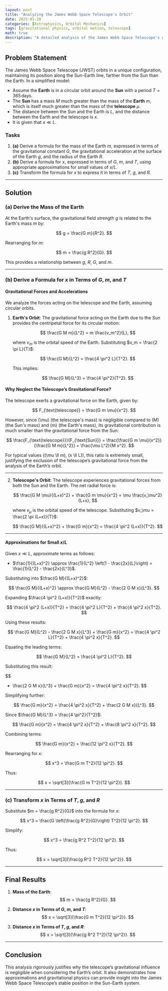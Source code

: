 ```yaml
---
layout: post
title: "Analyzing the James Webb Space Telescope's Orbit"
date: 2025-01-20
categories: [Astrophysics, Orbital Mechanics]
tags: [gravitational physics, orbital motion, telescope]
math: true
description: "A detailed analysis of the James Webb Space Telescope's orbit using gravitational physics and approximations."
---
```


## Problem Statement

The James Webb Space Telescope (JWST) orbits in a unique configuration, maintaining its position along the Sun-Earth line, farther from the Sun than the Earth. In a simplified model:

- Assume the **Earth** is in a circular orbit around the **Sun** with a period $T = 365 \, \text{days}$.
- The **Sun** has a mass $M$ much greater than the mass of the **Earth** $m$, which is itself much greater than the mass of the **telescope** $\mu$.
- The distance between the Sun and the Earth is $L$, and the distance between the Earth and the telescope is $x$.
- It is given that $x \ll L$.

### Tasks

1. **(a)** Derive a formula for the mass of the Earth $m$, expressed in terms of the gravitational constant $G$, the gravitational acceleration at the surface of the Earth $g$, and the radius of the Earth $R$.
2. **(b)** Derive a formula for $x$, expressed in terms of $G$, $m$, and $T$, using appropriate approximations for small values of $x/L$.
3. **(c)** Transform the formula for $x$ to express it in terms of $T$, $g$, and $R$.

---

## Solution

### (a) Derive the Mass of the Earth

At the Earth's surface, the gravitational field strength $g$ is related to the Earth's mass $m$ by:

$$
g = \frac{G m}{R^2}.
$$

Rearranging for $m$:

$$
m = \frac{g R^2}{G}.
$$

This provides a relationship between $g$, $R$, $G$, and $m$.

---

### (b) Derive a Formula for $x$ in Terms of $G$, $m$, and $T$

#### Gravitational Forces and Accelerations

We analyze the forces acting on the telescope and the Earth, assuming circular orbits.

1. **Earth's Orbit**:
   The gravitational force acting on the Earth due to the Sun provides the centripetal force for its circular motion:

   $$
   \frac{G M m}{L^2} = m \frac{v_m^2}{L},
   $$

   where $v_m$ is the orbital speed of the Earth. Substituting $v_m = \frac{2 \pi L}{T}$:

   $$
   \frac{G M}{L^2} = \frac{4 \pi^2 L}{T^2}.
   $$

   This implies:

   $$
   \frac{G M}{L^3} = \frac{4 \pi^2}{T^2}.
   $$

#### Why Neglect the Telescope’s Gravitational Force?

The telescope exerts a gravitational force on the Earth, given by:

$$
F_{\text{telescope}} = \frac{G m \mu}{x^2}.
$$

However, since \(\mu\) (the telescope's mass) is negligible compared to \(M\) (the Sun's mass) and \(m\) (the Earth's mass), its gravitational contribution is much smaller than the gravitational force from the Sun:

$$
\frac{F_{\text{telescope}}}{F_{\text{Sun}}} = \frac{\frac{G m \mu}{x^2}}{\frac{G M m}{L^2}} = \frac{\mu L^2}{M x^2}.
$$

For typical values (\(\mu \ll m\), \(x \ll L\)), this ratio is extremely small, justifying the exclusion of the telescope’s gravitational force from the analysis of the Earth’s orbit.

---

2. **Telescope's Orbit**:
   The telescope experiences gravitational forces from both the Sun and the Earth. The net radial force is:

   $$
   \frac{G M \mu}{(L+x)^2} + \frac{G m \mu}{x^2} = \mu \frac{v_\mu^2}{L+x},
   $$

   where $v_\mu$ is the orbital speed of the telescope. Substituting $v_\mu = \frac{2 \pi (L+x)}{T}$:

   $$
   \frac{G M}{(L+x)^2} + \frac{G m}{x^2} = \frac{4 \pi^2 (L+x)}{T^2}.
   $$

---

#### Approximations for Small $x/L$

Given $x \ll L$, approximate terms as follows:
- $\frac{1}{(L+x)^2} \approx \frac{1}{L^2} \left(1 - \frac{2x}{L}\right) = \frac{1}{L^2} - \frac{2x}{L^3}$.

Substituting into $\frac{G M}{(L+x)^2}$:

$$
\frac{G M}{(L+x)^2} \approx \frac{G M}{L^2} - \frac{2 G M x}{L^3}.
$$

Expanding $\frac{4 \pi^2 (L+x)}{T^2}$ exactly:

$$
\frac{4 \pi^2 (L+x)}{T^2} = \frac{4 \pi^2 L}{T^2} + \frac{4 \pi^2 x}{T^2}.
$$

Using these results:

$$
\frac{G M}{L^2} - \frac{2 G M x}{L^3} + \frac{G m}{x^2} = \frac{4 \pi^2 L}{T^2} + \frac{4 \pi^2 x}{T^2}.
$$

Equating the leading terms:

$$
\frac{G M}{L^2} = \frac{4 \pi^2 L}{T^2}.
$$

Substituting this result:

$$
- \frac{2 G M x}{L^3} + \frac{G m}{x^2} = \frac{4 \pi^2 x}{T^2}.
$$

Simplifying further:

$$
\frac{G m}{x^2} = \frac{4 \pi^2 x}{T^2} + \frac{2 G M x}{L^3}.
$$

Since $\frac{G M}{L^3} = \frac{4 \pi^2}{T^2}$:

$$
\frac{G m}{x^2} = \frac{4 \pi^2 x}{T^2} + \frac{8 \pi^2 x}{T^2}.
$$

Combining terms:

$$
\frac{G m}{x^2} = \frac{12 \pi^2 x}{T^2}.
$$

Rearranging for $x$:

$$
x^3 = \frac{G m T^2}{12 \pi^2}.
$$

Thus:

$$
x = \sqrt[3]{\frac{G m T^2}{12 \pi^2}}.
$$

---

### (c) Transform $x$ in Terms of $T$, $g$, and $R$

Substitute $m = \frac{g R^2}{G}$ into the formula for $x$:

$$
x^3 = \frac{G \left(\frac{g R^2}{G}\right) T^2}{12 \pi^2}.
$$

Simplify:

$$
x^3 = \frac{g R^2 T^2}{12 \pi^2}.
$$

Thus:

$$
x = \sqrt[3]{\frac{g R^2 T^2}{12 \pi^2}}.
$$

---

## Final Results

1. **Mass of the Earth**:
   $$
   m = \frac{g R^2}{G}.
   $$

2. **Distance $x$ in Terms of $G$, $m$, and $T$**:
   $$
   x = \sqrt[3]{\frac{G m T^2}{12 \pi^2}}.
   $$

3. **Distance $x$ in Terms of $T$, $g$, and $R$**:
   $$
   x = \sqrt[3]{\frac{g R^2 T^2}{12 \pi^2}}.
   $$

---

## Conclusion

This analysis rigorously justifies why the telescope’s gravitational influence is negligible when considering the Earth’s orbit. It also demonstrates how approximations and gravitational physics can provide insight into the James Webb Space Telescope’s stable position in the Sun-Earth system.
